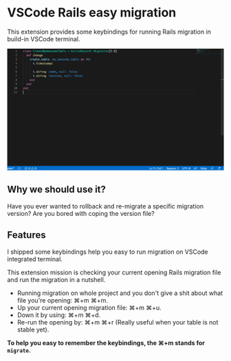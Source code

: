 # VSCode Rails easy migration

This extension provides some keybindings for running Rails migration in build-in VSCode terminal.

![screenshot](screenshot.gif)

## Why we should use it?
Have you ever wanted to rollback and re-migrate a specific migration version? Are you bored with coping the version file?

## Features

I shipped some keybindings help you easy to run migration on VSCode integrated terminal.

This extension mission is checking your current opening Rails migration file and run the migration in a nutshell.

- Running migration on whole project and you don't give a shit about what file you're opening: ⌘+m ⌘+m.
- Up your current opening migration file: ⌘+m ⌘+u.
- Down it by using: ⌘+m ⌘+d.
- Re-run the opening by: ⌘+m ⌘+r (Really useful when your table is not stable yet).

**To help you easy to remember the keybindings, the ⌘+m stands for `migrate`.**
